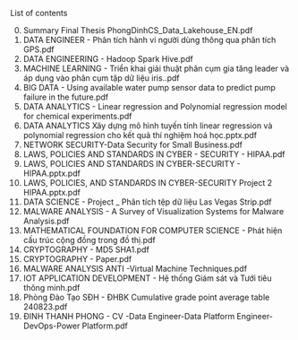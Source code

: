 List of contents

0. Summary Final Thesis PhongDinhCS_Data_Lakehouse_EN.pdf
1. DATA ENGINEER - Phân tích hành vi người dùng thông qua phân tích GPS.pdf
2. DATA ENGINEERING - Hadoop Spark Hive.pdf
3. MACHINE LEARNING - Triển khai giải thuật phân cụm gia tăng leader và áp dụng vào phân cụm tập dữ liệu iris..pdf
4. BIG DATA - Using available water pump sensor data to predict pump failure in the future.pdf
5. DATA ANALYTICS - Linear regression and Polynomial regression model for chemical experiments.pdf
6. DATA ANALYTICS Xây dựng mô hình tuyến tính linear regression và polynomial regression cho kết quả thí nghiệm hoá học.pptx.pdf
7. NETWORK SECURITY-Data Security for Small Business.pdf
8. LAWS, POLICIES AND STANDARDS IN CYBER - SECURITY - HIPAA.pdf
9. LAWS, POLICIES AND STANDARDS IN CYBER-SECURITY - HIPAA.pptx.pdf
10. LAWS, POLICIES, AND STANDARDS IN CYBER-SECURITY Project 2 HIPAA.pptx.pdf
11. DATA SCIENCE - Project _ Phân tích tệp dữ liệu Las Vegas Strip.pdf
12. MALWARE ANALYSIS - A Survey of Visualization Systems for Malware Analysis.pdf
13. MATHEMATICAL FOUNDATION FOR COMPUTER SCIENCE - Phát hiện cấu trúc cộng đồng trong đồ thị.pdf
14. CRYPTOGRAPHY - MD5 SHA1.pdf
15. CRYPTOGRAPHY - Paper.pdf
16. MALWARE ANALYSIS ANTI -Virtual Machine Techniques.pdf
17. IOT APPLICATION DEVELOPMENT - Hệ thống Giám sát và Tưới tiêu thông minh.pdf
18. Phòng Đào Tạo SĐH - ĐHBK Cumulative grade point average table 240823.pdf
19. ĐINH THANH PHONG - CV -Data Engineer-Data Platform Engineer-DevOps-Power Platform.pdf
